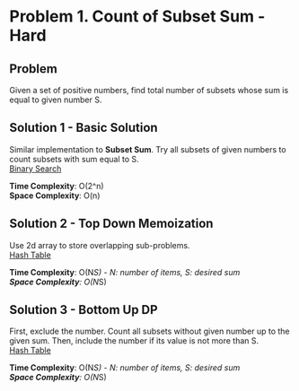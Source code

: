# Problem 1. Count of Subset Sum - Hard

## Problem
Given a set of positive numbers, find total number of subsets whose sum is equal to given number S.

## Solution 1 - Basic Solution
Similar implementation to **Subset Sum**. Try all subsets of given numbers to count subsets with sum equal to S. <br />
[Binary Search](https://github.com/jecjung520/Algorithm/blob/main/Two%20Pointers/Pair%20with%20Target%20Sum%20-%20Easy/targetSum1.cc)

**Time Complexity**: O(2^n) <br />
**Space Complexity**: O(n)

## Solution 2 - Top Down Memoization
Use 2d array to store overlapping sub-problems. <br />
[Hash Table](https://github.com/jecjung520/Algorithm/blob/main/Two%20Pointers/Pair%20with%20Target%20Sum%20-%20Easy/targetSum2.cc)

**Time Complexity**: O(N*S) - N: number of items, S: desired sum <br />
**Space Complexity**: O(N*S)

## Solution 3 - Bottom Up DP
First, exclude the number. Count all subsets without given number up to the given sum. Then, include the number if its value is not more than S. <br />
[Hash Table](https://github.com/jecjung520/Algorithm/blob/main/Two%20Pointers/Pair%20with%20Target%20Sum%20-%20Easy/targetSum2.cc)

**Time Complexity**: O(N*S) - N: number of items, S: desired sum <br />
**Space Complexity**: O(N*S)
